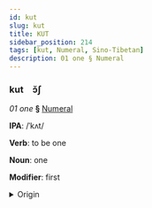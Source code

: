 ```yaml
---
id: kut
slug: kut
title: KUT
sidebar_position: 214
tags: [kut, Numeral, Sino-Tibetan]
description: 01 one § Numeral
---
```


### kut&emsp;<span kind="abugida">ɔ̆ʃ</span>

*01 one* **§** [Numeral](../../tags/Numeral)

**IPA**: /ˈkʌt/

**Verb**: to be one

**Noun**: one

**Modifier**: first

<details>
    <summary>Origin</summary>
    Zou khèt /kʰət˧˩/<br/>
    <em>Sino-Tibetan Language Family</em>
</details>